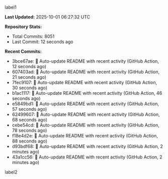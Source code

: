 
label1 
<!-- ACTIVITY_START -->
**Last Updated:** 2025-10-01 06:27:32 UTC

**Repository Stats:**
- Total Commits: 8051
- Last Commit: 12 seconds ago

**Recent Commits:**
- 3bce67ae: 🤖 Auto-update README with recent activity (GitHub Action, 12 seconds ago)
- 607403ad: 🤖 Auto-update README with recent activity (GitHub Action, 21 seconds ago)
- 7fec9107: 🤖 Auto-update README with recent activity (GitHub Action, 30 seconds ago)
- b1ac1117: 🤖 Auto-update README with recent activity (GitHub Action, 46 seconds ago)
- e5849bd1: 🤖 Auto-update README with recent activity (GitHub Action, 57 seconds ago)
- 62499607: 🤖 Auto-update README with recent activity (GitHub Action, 68 seconds ago)
- cebe54cd: 🤖 Auto-update README with recent activity (GitHub Action, 78 seconds ago)
- f18e4d2e: 🤖 Auto-update README with recent activity (GitHub Action, 88 seconds ago)
- d93bdf68: 🤖 Auto-update README with recent activity (GitHub Action, 2 minutes ago)
- 43a1cc56: 🤖 Auto-update README with recent activity (GitHub Action, 2 minutes ago)
<!-- ACTIVITY_END -->

label2
